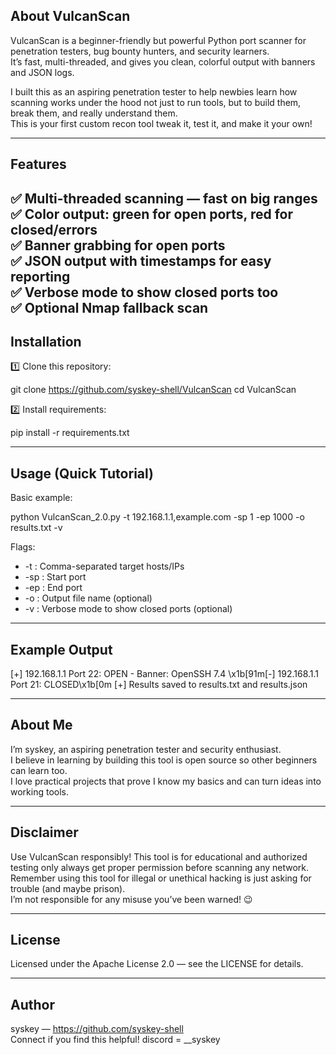 ##  About VulcanScan

VulcanScan is a beginner-friendly but powerful Python port scanner for penetration testers, bug bounty hunters, and security learners.  
It’s fast, multi-threaded, and gives you clean, colorful output with banners and JSON logs.

I built this as an aspiring penetration tester to help newbies learn how scanning works under the hood 
not just to run tools, but to build them, break them, and really understand them.  
This is your first custom recon tool tweak it, test it, and make it your own!

---

## Features

✅ Multi-threaded scanning — fast on big ranges  
✅ Color output: green for open ports, red for closed/errors  
✅ Banner grabbing for open ports  
✅ JSON output with timestamps for easy reporting  
✅ Verbose mode to show closed ports too  
✅ Optional Nmap fallback scan  
---

## Installation

1️⃣ Clone this repository:

git clone https://github.com/syskey-shell/VulcanScan
cd VulcanScan

2️⃣ Install requirements:

pip install -r requirements.txt

---

## Usage (Quick Tutorial)

Basic example:

python VulcanScan_2.0.py -t 192.168.1.1,example.com -sp 1 -ep 1000 -o results.txt -v

Flags:
- -t : Comma-separated target hosts/IPs
- -sp : Start port
- -ep : End port
- -o : Output file name (optional)
- -v : Verbose mode to show closed ports (optional)

---

##  Example Output

[+] 192.168.1.1 Port 22: OPEN - Banner: OpenSSH 7.4
\\x1b[91m[-] 192.168.1.1 Port 21: CLOSED\\x1b[0m
[+] Results saved to results.txt and results.json

---

##  About Me

I’m syskey, an aspiring penetration tester and security enthusiast.  
I believe in learning by building this tool is open source so other beginners can learn too.  
I love practical projects that prove I know my basics and can turn ideas into working tools.

---

## Disclaimer

Use VulcanScan responsibly! This tool is for educational and authorized testing only always get proper permission before scanning any network.  
Remember using this tool for illegal or unethical hacking is just asking for trouble (and maybe prison).  
I’m not responsible for any misuse you’ve been warned! 😉

---

##  License

Licensed under the Apache License 2.0 — see the LICENSE for details.

---

## Author

syskey — https://github.com/syskey-shell  
Connect if you find this helpful!
discord = __syskey


